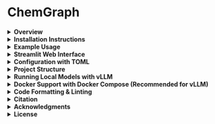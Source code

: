 # ChemGraph

<details>
  <summary><strong>Overview</strong></summary>

**ChemGraph** is an agentic framework that can automate molecular simulation workflows using large language models (LLMs). Built on top of `LangGraph` and `ASE`, ChemGraph allows users to perform complex computational chemistry tasks, from structure generation to thermochemistry calculations, with a natural language interface. 
ChemGraph supports diverse simulation backends, including ab initio quantum chemistry methods (e.g. coupled-cluster, DFT via NWChem, ORCA), semi-empirical methods (e.g., XTB via TBLite), and machine learning potentials (e.g, MACE, UMA) through a modular integration with `ASE`. 

</details>

<details>
  <summary><strong>Installation Instructions</strong></summary>

Ensure you have **Python 3.10 or higher** installed on your system. 
**Using pip (Recommended for most users)**

1. Clone the repository:
   ```bash
   git clone https://github.com/Autonomous-Scientific-Agents/ChemGraph
   cd ChemGraph
    ```
2. Create and activate a virtual environment:
   ```bash
   # Using venv (built into Python)
   python -m venv chemgraph-env
   source chemgraph-env/bin/activate  # On Unix/macOS
   # OR
   .\chemgraph-env\Scripts\activate  # On Windows
   ```

3. Install ChemGraph:
   ```bash
   pip install -e .
   ```

**Using Conda (Alternative)**

> ⚠️ **Note on Compatibility**  
> ChemGraph supports both MACE and UMA (Meta's machine learning potential). However, due to the current dependency conflicts, particularly with `e3nn`—**you cannot install both in the same environment**.  
> To use both libraries, create **separate Conda environments**, one for each.

1. Clone the repository:
   ```bash
   git clone https://github.com/Autonomous-Scientific-Agents/ChemGraph
   cd ChemGraph
    ```
2. Create and activate a new Conda environment:
   ```bash
    conda create -n chemgraph python=3.10 -y
    conda activate chemgraph
    ```
3. Install required Conda dependencies: 
    ```bash
    conda install -c conda-forge nwchem
    ```
4. Install `ChemGraph` and its dependencies:
   
**Optional: Install with UMA support**

> **Note on e3nn Conflict for UMA Installation:** The `uma` extras (requiring `e3nn>=0.5`) conflict with the base `mace-torch` dependency (which pins `e3nn==0.4.4`). 
> If you need to install UMA support in an environment where `mace-torch` might cause this conflict, you can try the following workaround:
> 1. **Temporarily modify `pyproject.toml`**: Open the `pyproject.toml` file in the root of the ChemGraph project.
> 2. Find the line containing `"mace-torch>=0.3.13",` in the `dependencies` list.
> 3. Comment out this line by adding a `#` at the beginning (e.g., `#    "mace-torch>=0.3.13",`).
> 4. **Install UMA extras**: Run `pip install -e ".[uma]"`.
> 5. **(Optional) Restore `pyproject.toml`**: After installation, you can uncomment the `mace-torch` line if you still need it for other purposes in the same environment. Be aware that `mace-torch` might not function correctly due to the `e3nn` version mismatch (`e3nn>=0.5` will be present for UMA).
>
> **The most robust solution for using both MACE and UMA with their correct dependencies is to create separate Conda environments, as highlighted in the "Note on Compatibility" above.**

> **Important for UMA Model Access:** The `facebook/UMA` model is a gated model on Hugging Face. To use it, you must:
> 1. Visit the [facebook/UMA model page](https://huggingface.co/facebook/UMA) on Hugging Face.
> 2. Log in with your Hugging Face account.
> 3. Accept the model's terms and conditions if prompted.
> Your environment (local or CI) must also be authenticated with Hugging Face, typically by logging in via `huggingface-cli login` or ensuring `HF_TOKEN` is set and recognized.

```bash
pip install -e ".[uma]"
```
</details>

<details>
  <summary><strong>Example Usage</strong></summary>

1. Before exploring example usage in the `notebooks/` directory, ensure you have specified the necessary API tokens in your environment. For example, you can set the OpenAI API token and Anthropic API token using the following commands:

   ```bash
   # Set OpenAI API token
   export OPENAI_API_KEY="your_openai_api_key_here"

   # Set Anthropic API token
   export ANTHROPIC_API_KEY="your_anthropic_api_key_here"
   
   # Set Google API token
   export GEMINI_API_KEY="your_google_api_key_here"
   ```

2. **Explore Example Notebooks**: Navigate to the `notebooks/` directory to explore various example notebooks demonstrating different capabilities of ChemGraph.

   - **[Single-Agent System with MACE](notebooks/Demo_single_agent.ipynb)**: This notebook demonstrates how a single agent can utilize multiple tools with MACE/xTB support.

   - **[Single-Agent System with UMA](notebooks/Demo_single_agent_UMA.ipynb)**: This notebook demonstrates how a single agent can utilize multiple tools with UMA support.

   - **[Multi-Agent System](notebooks/Demo_multi_agent.ipynb)**: This notebook demonstrates a multi-agent setup where different agents (Planner, Executor and Aggregator) handle various tasks exemplifying the collaborative potential of ChemGraph.

   - **[Single-Agent System with gRASPA](notebooks/Demo_graspa_agent.ipynb)**: This notebook provides a sample guide on executing a gRASPA simulation using a single agent. For gRASPA-related installation instructions, visit the [gRASPA GitHub repository](https://github.com/snurr-group/gRASPA). The notebook's functionality has been validated on a single compute node at ALCF Polaris.

</details>

<details>
  <summary><strong>Streamlit Web Interface</strong></summary>

ChemGraph includes a **Streamlit web interface** that provides an intuitive, chat-based UI for interacting with computational chemistry agents. The interface supports 3D molecular visualization, conversation history, and easy access to various ChemGraph workflows.

### Features

- **🧪 Interactive Chat Interface**: Natural language queries for computational chemistry tasks
- **🧬 3D Molecular Visualization**: Interactive molecular structure display using `stmol` and `py3Dmol`
- **📊 Report Integration**: Embedded HTML reports from computational calculations
- **💾 Data Export**: Download molecular structures as XYZ or JSON files
- **🔧 Multiple Workflows**: Support for single-agent, multi-agent, Python REPL, and gRASPA workflows
- **🎨 Modern UI**: Clean, responsive interface with conversation bubbles and molecular properties display

### Installation Requirements

The Streamlit UI dependencies are included by default when you install ChemGraph:

```bash
# Install ChemGraph (includes UI dependencies)
pip install -e .
```

**Alternative Installation Options:**
```bash
# Install only UI dependencies separately (if needed)
pip install -e ".[ui]"

# Install with UMA support (separate environment recommended)
pip install -e ".[uma]"
```

### Running the Streamlit Interface

1. **Set up your API keys** (same as for notebooks):
   ```bash
   export OPENAI_API_KEY="your_openai_api_key_here"
   export ANTHROPIC_API_KEY="your_anthropic_api_key_here"
   ```

2. **Launch the Streamlit app**:
   ```bash
   streamlit run ui/app.py
   ```

3. **Access the interface**: Open your browser to `http://localhost:8501`

### Using the Interface

#### Configuration
- **Model Selection**: Choose from GPT-4o, GPT-4o-mini, or Claude models
- **Workflow Type**: Select single-agent, multi-agent, Python REPL, or gRASPA workflows
- **Thread Management**: Use thread IDs to maintain separate conversation contexts

#### Interaction
1. **Initialize Agent**: Click "Initialize Agent" in the sidebar to set up your ChemGraph instance
2. **Ask Questions**: Use the text area to enter computational chemistry queries
3. **View Results**: See responses in chat bubbles with automatic structure detection
4. **3D Visualization**: When molecular structures are detected, they're automatically displayed in 3D
5. **Download Data**: Export structures and calculation results directly from the interface

#### Example Queries
- "What is the SMILES string for caffeine?"
- "Optimize the geometry of water molecule using DFT"
- "Calculate the single point energy of methane and show the structure"
- "Generate the structure of aspirin and calculate its vibrational frequencies"

#### Molecular Visualization
The interface automatically detects molecular structure data in agent responses and provides:
- **Interactive 3D Models**: Multiple visualization styles (ball & stick, sphere, stick, wireframe)
- **Structure Information**: Chemical formula, composition, mass, center of mass
- **Export Options**: Download as XYZ files or JSON data
- **Fallback Display**: Table view when 3D visualization is unavailable

#### Conversation Management
- **History Display**: All queries and responses are preserved in conversation bubbles
- **Structure Detection**: Molecular structures are automatically extracted and visualized
- **Report Integration**: HTML reports from calculations are embedded directly in the interface
- **Debug Information**: Expandable sections show detailed message processing information

### Troubleshooting

**3D Visualization Issues:**
- Ensure `stmol` is installed: `pip install stmol`
- If 3D display fails, the interface falls back to table/text display
- Check browser compatibility for WebGL support

**Agent Initialization:**
- Verify API keys are set correctly
- Check that ChemGraph package is installed: `pip install -e .`
- Ensure all dependencies are available in your environment

**Performance:**
- For large molecular systems, visualization may take longer to load
- Use the refresh button if the interface becomes unresponsive
- Clear conversation history to improve performance with many queries

</details>

<details>
  <summary><strong>Configuration with TOML</strong></summary>

ChemGraph supports comprehensive configuration through TOML files, allowing you to customize model settings, API configurations, chemistry parameters, and more.

### Configuration File Structure

Create a `config.toml` file in your project directory to configure ChemGraph behavior:

```toml
# ChemGraph Configuration File
# This file contains all configuration settings for ChemGraph CLI and agents

[general]
# Default model to use for queries
model = "gpt-4o-mini"
# Workflow type: single_agent, multi_agent, python_repl, graspa
workflow = "single_agent"
# Output format: state, last_message
output = "state"
# Enable structured output
structured = false
# Generate detailed reports
report = true
# Thread ID for conversation context
thread = 1
# Recursion limit for agent workflows
recursion_limit = 20
# Enable verbose output
verbose = false

[llm]
# Temperature for LLM responses (0.0 to 1.0)
temperature = 0.1
# Maximum tokens for responses
max_tokens = 4000
# Top-p sampling parameter
top_p = 0.95
# Frequency penalty (-2.0 to 2.0)
frequency_penalty = 0.0
# Presence penalty (-2.0 to 2.0)
presence_penalty = 0.0

[api]
# Custom base URLs for different providers
[api.openai]
base_url = "https://api.openai.com/v1"
timeout = 30

[api.anthropic]
base_url = "https://api.anthropic.com"
timeout = 30

[api.google]
base_url = "https://generativelanguage.googleapis.com/v1beta"
timeout = 30

[api.local]
# For local models like Ollama
base_url = "http://localhost:11434"
timeout = 60

[chemistry]
# Default calculation settings
[chemistry.optimization]
# Optimization method: BFGS, L-BFGS-B, CG, etc.
method = "BFGS"
# Force tolerance for convergence
fmax = 0.05
# Maximum optimization steps
steps = 200

[chemistry.frequencies]
# Displacement for finite difference
displacement = 0.01
# Number of processes for parallel calculation
nprocs = 1

[chemistry.calculators]
# Default calculator for different tasks
default = "mace_mp"
# Available calculators: mace_mp, emt, nwchem, orca, psi4, tblite
fallback = "emt"

[output]
# Output file settings
[output.files]
# Default output directory
directory = "./chemgraph_output"
# File naming pattern
pattern = "{timestamp}_{query_hash}"
# Supported formats: xyz, json, html, png
formats = ["xyz", "json", "html"]

[output.visualization]
# 3D visualization settings
enable_3d = true
# Molecular viewer: py3dmol, ase_gui
viewer = "py3dmol"
# Image resolution for saved figures
dpi = 300

[logging]
# Logging level: DEBUG, INFO, WARNING, ERROR, CRITICAL
level = "INFO"
# Log file location
file = "./chemgraph.log"
# Enable console logging
console = true

[features]
# Enable experimental features
enable_experimental = false
# Enable caching of results
enable_cache = true
# Cache directory
cache_dir = "./cache"
# Cache expiration time in hours
cache_expiry = 24

[security]
# Enable API key validation
validate_keys = true
# Enable request rate limiting
rate_limit = true
# Max requests per minute
max_requests_per_minute = 60

# Environment-specific configurations
[environments]
[environments.development]
model = "gpt-4o-mini"
temperature = 0.2
verbose = true
enable_cache = false

[environments.production]
model = "gpt-4o"
temperature = 0.1
verbose = false
enable_cache = true
rate_limit = true

[environments.testing]
model = "gpt-4o-mini"
temperature = 0.0
verbose = true
enable_cache = false
max_tokens = 1000
```

### Using Configuration Files

#### With the Command Line Interface

```bash
# Use configuration file
chemgraph --config config.toml -q "What is the SMILES string for water?"

# Override specific settings
chemgraph --config config.toml -q "Optimize methane" -m gpt-4o --verbose
```

#### Environment-Specific Configuration

Set the `CHEMGRAPH_ENV` environment variable to use environment-specific settings:

```bash
# Use development environment settings
export CHEMGRAPH_ENV=development
chemgraph --config config.toml -q "Your query"

# Use production environment settings
export CHEMGRAPH_ENV=production
chemgraph --config config.toml -q "Your query"
```

### Configuration Sections

| Section          | Description                                             |
| ---------------- | ------------------------------------------------------- |
| `[general]`      | Basic settings like model, workflow, and output format  |
| `[llm]`          | LLM-specific parameters (temperature, max_tokens, etc.) |
| `[api]`          | API endpoints and timeouts for different providers      |
| `[chemistry]`    | Chemistry-specific calculation settings                 |
| `[output]`       | Output file formats and visualization settings          |
| `[logging]`      | Logging configuration and verbosity levels              |
| `[features]`     | Feature flags and experimental settings                 |
| `[security]`     | Security settings and rate limiting                     |
| `[environments]` | Environment-specific configuration overrides            |

### Command Line Interface

ChemGraph includes a powerful command-line interface (CLI) that provides all the functionality of the web interface through the terminal. The CLI features rich formatting, interactive mode, and comprehensive configuration options.

#### Installation & Setup

The CLI is included by default when you install ChemGraph:

```bash
pip install -e .
```

#### Basic Usage

##### Quick Start

```bash
# Basic query
chemgraph -q "What is the SMILES string for water?"

# With model selection
chemgraph -q "Optimize methane geometry" -m gpt-4o

# With report generation
chemgraph -q "Calculate CO2 vibrational frequencies" -r

# Using configuration file
chemgraph --config config.toml -q "Your query here"
```

##### Command Syntax

```bash
chemgraph [OPTIONS] -q "YOUR_QUERY"
```

#### Command Line Options

**Core Arguments:**

| Option         | Short | Description                                  | Default        |
| -------------- | ----- | -------------------------------------------- | -------------- |
| `--query`      | `-q`  | The computational chemistry query to execute | Required       |
| `--model`      | `-m`  | LLM model to use                             | `gpt-4o-mini`  |
| `--workflow`   | `-w`  | Workflow type                                | `single_agent` |
| `--output`     | `-o`  | Output format (`state`, `last_message`)      | `state`        |
| `--structured` | `-s`  | Use structured output format                 | `False`        |
| `--report`     | `-r`  | Generate detailed report                     | `False`        |
| `--thread`     | `-t`  | Thread ID for conversation context           | `1`            |

**Model Selection:**

```bash
# OpenAI models
chemgraph -q "Your query" -m gpt-4o
chemgraph -q "Your query" -m gpt-4o-mini
chemgraph -q "Your query" -m o1-preview

# Anthropic models
chemgraph -q "Your query" -m claude-3-5-sonnet-20241022
chemgraph -q "Your query" -m claude-3-opus-20240229

# Google models
chemgraph -q "Your query" -m gemini-1.5-pro

# Local models (requires vLLM server)
chemgraph -q "Your query" -m llama-3.1-70b-instruct
```

**Workflow Types:**

```bash
# Single agent (default) - best for most tasks
chemgraph -q "Optimize water molecule" -w single_agent

# Multi-agent - complex tasks with planning
chemgraph -q "Complex analysis" -w multi_agent

# Python REPL - interactive coding
chemgraph -q "Write analysis code" -w python_repl

# gRASPA - molecular simulation
chemgraph -q "Run adsorption simulation" -w graspa
```

**Output Formats:**

```bash
# Full state output (default)
chemgraph -q "Your query" -o state

# Last message only
chemgraph -q "Your query" -o last_message

# Structured output
chemgraph -q "Your query" -s

# Generate detailed report
chemgraph -q "Your query" -r
```

#### Interactive Mode

Start an interactive session for continuous conversations:

```bash
chemgraph --interactive
```

**Interactive Features:**
- **Persistent conversation**: Maintain context across queries
- **Model switching**: Change models mid-conversation
- **Workflow switching**: Switch between different agent types
- **Built-in commands**: Help, clear, config, etc.

**Interactive Commands:**
```bash
# In interactive mode, type:
help                    # Show available commands
clear                   # Clear screen
config                  # Show current configuration
quit                    # Exit interactive mode
model gpt-4o           # Change model
workflow multi_agent   # Change workflow
```

#### Utility Commands

**List Available Models:**
```bash
chemgraph --list-models
```

**Check API Keys:**
```bash
chemgraph --check-keys
```

**Get Help:**
```bash
chemgraph --help
```

#### Configuration File Support

Use TOML configuration files for consistent settings:

```bash
chemgraph --config config.toml -q "Your query"
```

#### Environment Variables

Set environment-specific configurations:

```bash
# Use development settings
export CHEMGRAPH_ENV=development
chemgraph --config config.toml -q "Your query"

# Use production settings
export CHEMGRAPH_ENV=production
chemgraph --config config.toml -q "Your query"
```

#### Advanced Options

**Timeout and Error Handling:**
```bash
# Set recursion limit
chemgraph -q "Complex query" --recursion-limit 30

# Verbose output for debugging
chemgraph -q "Your query" -v

# Save output to file
chemgraph -q "Your query" --output-file results.txt
```

**Thread Management:**
```bash
# Conversation thread 1
chemgraph -q "Optimize water" -t 1

# Conversation thread 2
chemgraph -q "Analyze methane" -t 2

# Continue thread 1
chemgraph -q "Now calculate frequencies" -t 1
```

#### Example Workflows

**Basic Molecular Analysis:**
```bash
# Get molecular structure
chemgraph -q "What is the SMILES string for caffeine?"

# Optimize geometry
chemgraph -q "Optimize the geometry of caffeine using DFT" -m gpt-4o -r

# Calculate properties
chemgraph -q "Calculate the vibrational frequencies of optimized caffeine" -r
```

**Interactive Research Session:**
```bash
# Start interactive mode
chemgraph --interactive

# Select model and workflow
> model gpt-4o
> workflow single_agent

# Conduct analysis
> What is the structure of aspirin?
> Optimize its geometry using DFT
> Calculate its electronic properties
> Compare with ibuprofen
```

**Batch Processing:**
```bash
# Process multiple queries
chemgraph -q "Analyze water molecule" --output-file water_analysis.txt
chemgraph -q "Analyze methane molecule" --output-file methane_analysis.txt
chemgraph -q "Analyze ammonia molecule" --output-file ammonia_analysis.txt
```

#### API Key Setup

**Required API Keys:**
```bash
# OpenAI (for GPT models)
export OPENAI_API_KEY="your_openai_key_here"

# Anthropic (for Claude models)
export ANTHROPIC_API_KEY="your_anthropic_key_here"

# Google (for Gemini models)
export GEMINI_API_KEY="your_gemini_key_here"
```

**Getting API Keys:**
- **OpenAI**: Visit [platform.openai.com/api-keys](https://platform.openai.com/api-keys)
- **Anthropic**: Visit [console.anthropic.com](https://console.anthropic.com/)
- **Google**: Visit [aistudio.google.com/apikey](https://aistudio.google.com/apikey)

#### Performance Tips

- Use `gpt-4o-mini` for faster, cost-effective queries
- Use `gpt-4o` for complex analysis requiring higher reasoning
- Enable `--report` for detailed documentation
- Use `--structured` output for programmatic parsing
- Leverage configuration files for consistent settings

#### Troubleshooting

**Common Issues:**
```bash
# Check API key status
chemgraph --check-keys

# Verify model availability
chemgraph --list-models

# Test with verbose output
chemgraph -q "test query" -v

# Check configuration
chemgraph --config config.toml -q "test" --verbose
```

**Error Messages:**
- **"Invalid model"**: Use `--list-models` to see available options
- **"API key not found"**: Use `--check-keys` to verify setup
- **"Query required"**: Use `-q` to specify your query
- **"Timeout"**: Increase `--recursion-limit` or simplify query

The CLI provides:
- **Beautiful terminal output** with colors and formatting powered by Rich
- **API key validation** before agent initialization
- **Timeout protection** to prevent hanging processes
- **Interactive mode** for continuous conversations
- **Configuration file support** with TOML format
- **Environment-specific settings** for development/production
- **Comprehensive help** and examples for all features

</details>

<details>
  <summary><strong>Project Structure</strong></summary>

```
chemgraph/
│
├── src/                       # Source code
│   ├── chemgraph/             # Top-level package
│   │   ├── agent/             # Agent-based task management
│   │   ├── graphs/            # Workflow graph utilities
│   │   ├── models/            # Different Pydantic models
│   │   ├── prompt/            # Agent prompt
│   │   ├── state/             # Agent state
│   │   ├── tools/             # Tools for molecular simulations
│   │   ├── utils/             # Other utility functions
│
├── pyproject.toml             # Project configuration
└── README.md                  # Project documentation
```

</details>

<details>
  <summary><strong>Running Local Models with vLLM</strong></summary>
This section describes how to set up and run local language models using the vLLM inference server.

### Inference Backend Setup (Remote/Local)

#### Virtual Python Environment
All instructions below must be executed within a Python virtual environment. Ensure the virtual environment uses the same Python version as your project (e.g., Python 3.11).

**Example 1: Using conda**
```bash
conda create -n vllm-env python=3.11 -y
conda activate vllm-env
```

**Example 2: Using python venv**
```bash
python3.11 -m venv vllm-env
source vllm-env/bin/activate  # On Windows use `vllm-env\\Scripts\\activate`
```

#### Install Inference Server (vLLM)
vLLM is recommended for serving many transformer models efficiently.

**Basic vLLM installation from source:**
Make sure your virtual environment is activated.
```bash
# Ensure git is installed
git clone https://github.com/vllm-project/vllm.git
cd vllm
pip install -e .
```
For specific hardware acceleration (e.g., CUDA, ROCm), refer to the [official vLLM installation documentation](https://docs.vllm.ai/en/latest/getting_started/installation.html).

#### Running the vLLM Server (Standalone)

A script is provided at `scripts/run_vllm_server.sh` to help start a vLLM server with features like logging, retry attempts, and timeout. This is useful for running vLLM outside of Docker Compose, for example, directly on a machine with GPU access.

**Before running the script:**
1.  Ensure your vLLM Python virtual environment is activated.
    ```bash
    # Example: if you used conda
    # conda activate vllm-env 
    # Example: if you used python venv
    # source path/to/your/vllm-env/bin/activate
    ```
2.  Make the script executable:
    ```bash
    chmod +x scripts/run_vllm_server.sh
    ```

**To run the script:**

```bash
./scripts/run_vllm_server.sh [MODEL_IDENTIFIER] [PORT] [MAX_MODEL_LENGTH]
```

-   `[MODEL_IDENTIFIER]` (optional): The Hugging Face model identifier. Defaults to `facebook/opt-125m`.
-   `[PORT]` (optional): The port for the vLLM server. Defaults to `8001`.
-   `[MAX_MODEL_LENGTH]` (optional): The maximum model length. Defaults to `4096`.

**Example:**
```bash
./scripts/run_vllm_server.sh meta-llama/Meta-Llama-3-8B-Instruct 8001 8192
```

**Important Note on Gated Models (e.g., Llama 3):**
Many models, such as those from the Llama family by Meta, are gated and require you to accept their terms of use on Hugging Face and use an access token for download. 

To use such models with vLLM (either via the script or Docker Compose):
1.  **Hugging Face Account and Token**: Ensure you have a Hugging Face account and have generated an access token with `read` permissions. You can find this in your Hugging Face account settings under "Access Tokens".
2.  **Accept Model License**: Navigate to the Hugging Face page of the specific model you want to use (e.g., `meta-llama/Meta-Llama-3-8B-Instruct`) and accept its license/terms if prompted.
3.  **Environment Variables**: Before running the vLLM server (either via the script or `docker-compose up`), you need to set the following environment variables in your terminal session or within your environment configuration (e.g., `.bashrc`, `.zshrc`, or by passing them to Docker Compose if applicable):
    ```bash
    export HF_TOKEN="your_hugging_face_token_here"
    # Optional: Specify a directory for Hugging Face to download models and cache.
    # export HF_HOME="/path/to/your/huggingface_cache_directory"
    ```
    vLLM will use these environment variables to authenticate with Hugging Face and download the model weights.

The script will:
- Attempt to start the vLLM OpenAI-compatible API server.
- Log output to a file in the `logs/` directory (created if it doesn't exist at the project root).
- The server runs in the background via `nohup`.

This standalone script is an alternative to running vLLM via Docker Compose and is primarily for users who manage their vLLM instances directly.
</details>

<details>
  <summary><strong>Docker Support with Docker Compose (Recommended for vLLM)</strong></summary>

This project uses Docker Compose to manage multi-container applications, providing a consistent development and deployment environment. This setup allows you to run the `chemgraph` (with JupyterLab) and a local vLLM model server as separate, inter-communicating services.

**Prerequisites**

- [Docker](https://docs.docker.com/get-docker/) installed on your system.
- [Docker Compose](https://docs.docker.com/compose/install/) installed on your system.
- [vllm](https://github.com/vllm-project/vllm) cloned into the project root. `git clone https://github.com/vllm-project/vllm.git`

**Overview**

The `docker-compose.yml` file defines two main services:
1.  **`jupyter_lab`**: 
    *   Builds from the main `Dockerfile`.
    *   Runs JupyterLab, allowing you to interact with the notebooks and agent code.
    *   Is configured to communicate with the `vllm_server`.
2.  **`vllm_server`**:
    *   Builds from `Dockerfile.arm` by default (located in the project root), which is suitable for running vLLM on macOS (Apple Silicon / ARM-based CPUs). This Dockerfile is a modified version intended for CPU execution.
    *   For other operating systems or hardware (e.g., Linux with NVIDIA GPUs), you will need to use a different Dockerfile. The vLLM project provides a collection of Dockerfiles for various architectures (CPU, CUDA, ROCm, etc.) available at [https://github.com/vllm-project/vllm/tree/main/docker](https://github.com/vllm-project/vllm/tree/main/docker). You would need to adjust the `docker-compose.yml` to point to the appropriate Dockerfile and context (e.g., by cloning the vLLM repository locally and referencing a Dockerfile within it).
    *   Starts an OpenAI-compatible API server using vLLM, serving a pre-configured model (e.g., `meta-llama/Llama-3-8B-Instruct` as per the current `docker-compose.yml`).
    *   Listens on port 8000 within the Docker network (and is exposed to host port 8001 by default).

**Building and Running with Docker Compose**

Navigate to the root directory of the project (where `docker-compose.yml` is located) and run:

```bash
docker-compose up --build
```

**Note on Hugging Face Token (`HF_TOKEN`):**
Many models, including the default `meta-llama/Llama-3-8B-Instruct`, are gated and require Hugging Face authentication. To provide your Hugging Face token to the `vllm_server` service:

1.  **Create a `.env` file** in the root directory of the project (the same directory as `docker-compose.yml`).
2.  Add your Hugging Face token to this file:
    ```
    HF_TOKEN="your_actual_hugging_face_token_here"
    ```
    
Docker Compose will automatically load this variable when you run `docker-compose up`. The `vllm_server` in `docker-compose.yml` is configured to use this environment variable.

Breakdown of the command:
- `docker-compose up`: Starts or restarts all services defined in `docker-compose.yml`.
- `--build`: Forces Docker Compose to build the images before starting the containers. This is useful if you've made changes to `Dockerfile`, `Dockerfile.arm` (or other vLLM Dockerfiles), or project dependencies.

After running this command:
- The vLLM server will start, and its logs will be streamed to your terminal.
- JupyterLab will start, and its logs will also be streamed. JupyterLab will be accessible in your web browser at `http://localhost:8888`. No token is required by default.

To stop the services, press `Ctrl+C` in the terminal where `docker-compose up` is running. To stop and remove the containers, you can use `docker-compose down`.

### Configuring Notebooks to Use the Local vLLM Server

When you initialize `ChemGraph` in your Jupyter notebooks (running within the `jupyter_lab` service), you can now point to the local vLLM server:

1.  **Model Name**: Use the Hugging Face identifier of the model being served by vLLM (e.g., `meta-llama/Llama-3-8B-Instruct` as per default in `docker-compose.yml`).
2.  **Base URL & API Key**: These are automatically passed as environment variables (`VLLM_BASE_URL` and `OPENAI_API_KEY`) to the `jupyter_lab` service by `docker-compose.yml`. The agent code in `llm_agent.py` has been updated to automatically use these environment variables if a model name is provided that isn't in the pre-defined supported lists (OpenAI, Ollama, ALCF, Anthropic).

**Example in a notebook:**

```python
from chemgraph.agent.llm_agent import ChemGraph

# The model name should match what vLLM is serving.
# The base_url and api_key will be picked up from environment variables
# set in docker-compose.yml if this model_name is not a standard one.
agent = ChemGraph(
    model_name="meta-llama/Llama-3-8B-Instruct", # Or whatever model is configured in docker-compose.yml
    workflow_type="single_agent", 
    # No need to explicitly pass base_url or api_key here if using the docker-compose setup
)

# Now you can run the agent
# response = agent.run("What is the SMILES string for water?")
# print(response)
```

The `jupyter_lab` service will connect to `http://vllm_server:8000/v1` (as defined by `VLLM_BASE_URL` in `docker-compose.yml`) to make requests to the language model.

### GPU Support for vLLM (Advanced)

The provided `Dockerfile.arm` and the default `docker-compose.yml` setup are configured for CPU-based vLLM (suitable for macOS). To enable GPU support (typically on Linux with NVIDIA GPUs):

1.  **Choose the Correct vLLM Dockerfile**:
    *   Do **not** use `Dockerfile.arm`.
    *   You will need to use a Dockerfile from the official vLLM repository designed for CUDA. Clone the vLLM repository (e.g., into a `./vllm` subdirectory in your project) or use it as a submodule.
    *   A common choice is `vllm/docker/Dockerfile` (for CUDA) or a specific version like `vllm/docker/Dockerfile.cuda-12.1`. Refer to [vLLM Dockerfiles](https://github.com/vllm-project/vllm/tree/main/docker) for options.
2.  **Modify `docker-compose.yml`**:
    *   Change the `build.context` for the `vllm_server` service to point to your local clone of the vLLM repository (e.g., `./vllm`).
    *   Change the `build.dockerfile` to the path of the CUDA-enabled Dockerfile within that context (e.g., `docker/Dockerfile`).
    *   Uncomment and configure the `deploy.resources.reservations.devices` section for the `vllm_server` service to grant it GPU access.

    ```yaml
    # ... in docker-compose.yml, for vllm_server:
    # build:
    #   context: ./vllm  # Path to your local vLLM repo clone
    #   dockerfile: docker/Dockerfile # Path to the CUDA Dockerfile within the vLLM repo
    # ...
    # environment:
      # Remove or comment out:
      # - VLLM_CPU_ONLY=1 
      # ...
    deploy:
      resources:
        reservations:
          devices:
            - driver: nvidia
              count: 1 # or 'all'
              capabilities: [gpu]
    ```
3.  **NVIDIA Container Toolkit**: Ensure you have the [NVIDIA Container Toolkit](https://docs.nvidia.com/datacenter/cloud-native/container-toolkit/latest/install-guide.html) installed on your host system for Docker to recognize and use NVIDIA GPUs.
4.  **Build Arguments**: Some official vLLM Dockerfiles accept build arguments (e.g., `CUDA_VERSION`, `PYTHON_VERSION`). You might need to pass these via the `build.args` section in `docker-compose.yml`.

    ```yaml
    # ... in docker-compose.yml, for vllm_server build:
    # args:
    #   - CUDA_VERSION=12.1.0 
    #   - PYTHON_VERSION=3.10 
    ```
    Consult the specific vLLM Dockerfile you choose for available build arguments.

### Running Only JupyterLab (for External LLM Services)

If you prefer to use external LLM services like OpenAI, Claude, or other hosted providers instead of running a local vLLM server, you can run only the JupyterLab service:

```bash
docker-compose up jupyter_lab
```

This will start only the JupyterLab container without the vLLM server. In this setup:

1. **JupyterLab Access**: JupyterLab will be available at `http://localhost:8888`
2. **LLM Configuration**: In your notebooks, configure the agent to use external services by providing appropriate model names and API keys:

**Example for OpenAI:**
```python
import os
from chemgraph.agent.llm_agent import ChemGraph

# Set your OpenAI API key as an environment variable or pass it directly
os.environ["OPENAI_API_KEY"] = "your-openai-api-key-here"

agent = ChemGraph(
    model_name="gpt-4",  # or "gpt-3.5-turbo", "gpt-4o", etc.
    workflow_type="single_agent"
)
```

**Example for Anthropic Claude:**
```python
import os
from chemgraph.agent.llm_agent import ChemGraph

# Set your Anthropic API key
os.environ["ANTHROPIC_API_KEY"] = "your-anthropic-api-key-here"

agent = ChemGraph(
    model_name="claude-3-sonnet-20240229",  # or other Claude models
    workflow_type="single_agent_ase"
)
```

**Available Environment Variables for External Services:**
- `OPENAI_API_KEY`: For OpenAI models
- `ANTHROPIC_API_KEY`: For Anthropic Claude models
- `GEMINI_API_KEY`: For Gemini models

### Working with Example Notebooks

Once JupyterLab is running (via `docker-compose up` or `docker-compose up jupyter_lab`), you can navigate to the `notebooks/` directory within the JupyterLab interface to open and run the example notebooks. Modify them as shown above to use either the locally served vLLM model or external LLM services.

### Notes on TBLite Python API

The `tblite` package is installed via pip within the `jupyter_lab` service. For the full Python API functionality of TBLite (especially for XTB), you might need to follow separate installation instructions as mentioned in the [TBLite documentation](https://tblite.readthedocs.io/en/latest/installation.html). If you require this, you may need to modify the main `Dockerfile` to include these additional installation steps or perform them inside a running container and commit the changes to a new image for the `jupyter_lab` service.

</details>

<details>
  <summary><strong>Code Formatting & Linting</strong></summary>

This project uses [Ruff](https://github.com/astral-sh/ruff) for **both formatting and linting**. To ensure all code follows our style guidelines, install the pre-commit hook:

```sh
pip install pre-commit
pre-commit install
```
</details>

<details>
  <summary><strong>Citation</strong></summary>
    
    If you use ChemGraph in your research, please cite our work:
    
    ```bibtex
    @article{pham2025chemgraph,
    title={ChemGraph: An Agentic Framework for Computational Chemistry Workflows},
    author={Pham, Thang D and Tanikanti, Aditya and Keçeli, Murat},
    journal={arXiv preprint arXiv:2506.06363},
    year={2025}
    url={https://arxiv.org/abs/2506.06363}
    }
    ```
 </details>
<details>
  <summary><strong>Acknowledgments</strong></summary>
This research used resources of the Argonne Leadership Computing Facility, a U.S.
Department of Energy (DOE) Office of Science user facility at Argonne National
Laboratory and is based on research supported by the U.S. DOE Office of Science-
Advanced Scientific Computing Research Program, under Contract No. DE-AC02-
06CH11357. Our work leverages ALCF Inference Endpoints, which provide a robust API
for LLM inference on ALCF HPC clusters via Globus Compute. We are thankful to Serkan
Altuntaş for his contributions to the user interface of ChemGraph and for insightful
discussions on AIOps.
</details>

<details>
  <summary><strong>License</strong></summary>
This project is licensed under the Apache 2.0 License.
</details>